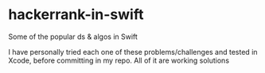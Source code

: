 # hackerrank-in-swift
Some of the popular ds &amp; algos in Swift


I have personally tried each one of these problems/challenges and tested in Xcode, before committing in my repo. All of it are working solutions
